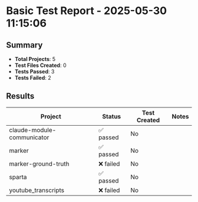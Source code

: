 # Basic Test Report - 2025-05-30 11:15:06

## Summary

- **Total Projects**: 5
- **Test Files Created**: 0
- **Tests Passed**: 3
- **Tests Failed**: 2

## Results

| Project | Status | Test Created | Notes |
|---------|--------|--------------|-------|
| claude-module-communicator | ✅ passed | No |  |
| marker | ✅ passed | No |  |
| marker-ground-truth | ❌ failed | No |  |
| sparta | ✅ passed | No |  |
| youtube_transcripts | ❌ failed | No |  |
